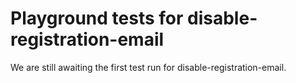 # Playground tests for disable-registration-email
We are still awaiting the first test run for disable-registration-email.
